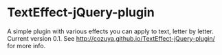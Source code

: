 TextEffect-jQuery-plugin
========================

A simple plugin with various effects you can apply to text, letter by letter.  Current version 0.1.  See http://cozuya.github.io/TextEffect-jQuery-plugin/ for more info.
